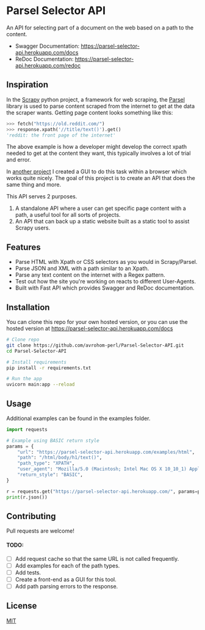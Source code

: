 # Parsel Selector API
An API for selecting part of a document on the web based on a path to the content.

- Swagger Documentation: https://parsel-selector-api.herokuapp.com/docs
- ReDoc Documentation: https://parsel-selector-api.herokuapp.com/redoc

## Inspiration

In the [Scrapy](https://scrapy.org/) python project, a framework for web scraping, the [Parsel](https://pypi.org/project/parsel/) library is used to parse content scraped from the internet to get at the data the scraper wants. Getting page content looks something like this:
```python
>>> fetch("https://old.reddit.com/")
>>> response.xpath('//title/text()').get()
'reddit: the front page of the internet'
```

The above example is how a developer might develop the correct xpath needed to get at the content they want, this typically involves a lot of trial and error. 

In [another project](https://html-notifier.herokuapp.com/explore/) I created a GUI to do this task within a browser which works quite nicely. The goal of this project is to create an API that does the same thing and more. 

This API serves 2 purposes.
1. A standalone API where a user can get specific page content with a path, a useful tool for all sorts of projects. 
2. An API that can back up a static website built as a static tool to assist Scrapy users.

## Features

- Parse HTML with Xpath or CSS selectors as you would in Scrapy/Parsel.
- Parse JSON and XML with a path similar to an Xpath.
- Parse any text content on the internet with a Regex pattern.
- Test out how the site you're working on reacts to different User-Agents.
- Built with Fast API which provides Swagger and ReDoc documentation.

## Installation
You can clone this repo for your own hosted version, or you can use the hosted version at https://parsel-selector-api.herokuapp.com/docs
```bash
# Clone repo
git clone https://github.com/avrohom-perl/Parsel-Selector-API.git
cd Parsel-Selector-API

# Install requirements 
pip install -r requirements.txt

# Run the app
uvicorn main:app --reload
```

## Usage 
Additional examples can be found in the examples folder.
```python
import requests

# Example using BASIC return style
params = {
    "url": "https://parsel-selector-api.herokuapp.com/examples/html",
    "path": "/html/body/h1/text()",
    "path_type": "XPATH",
    "user_agent": "Mozilla/5.0 (Macintosh; Intel Mac OS X 10_10_1) AppleWebKit/537.36 (KHTML, like Gecko) Chrome/39.0.2171.95 Safari/537.36",
    "return_style": "BASIC",
}

r = requests.get("https://parsel-selector-api.herokuapp.com/", params=params)
print(r.json())
```

## Contributing
Pull requests are welcome!

#### TODO:
- [ ] Add request cache so that the same URL is not called frequently.
- [ ] Add examples for each of the path types.
- [ ] Add tests.
- [ ] Create a front-end as a GUI for this tool.
- [ ] Add path parsing errors to the response.

## License
[MIT](https://choosealicense.com/licenses/mit/)